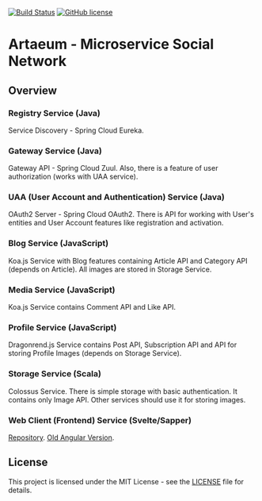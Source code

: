 [![Build Status](https://travis-ci.org/EgorRepnikov/artaeum.svg?branch=master)](https://travis-ci.org/EgorRepnikov/artaeum)
[![GitHub license](https://img.shields.io/github/license/mashape/apistatus.svg)](https://github.com/EgorRepnikov/artaeum/blob/master/LICENSE)
# Artaeum - Microservice Social Network

## Overview
### Registry Service (Java)
Service Discovery - Spring Cloud Eureka.

### Gateway Service (Java)
Gateway API - Spring Cloud Zuul. Also, there is a feature of user authorization (works with UAA service).

### UAA (User Account and Authentication) Service (Java)
OAuth2 Server - Spring Cloud OAuth2. There is API for working with User's entities and User Account features like registration and activation.

### Blog Service (JavaScript)
Koa.js Service with Blog features containing Article API and Category API (depends on Article). All images are stored in Storage Service.

### Media Service (JavaScript)
Koa.js Service contains Comment API and Like API.

### Profile Service (JavaScript)
Dragonrend.js Service contains Post API, Subscription API and API for storing Profile Images (depends on Storage Service).

### Storage Service (Scala)
Colossus Service. There is simple storage with basic authentication. It contains only Image API. Other services should use it for storing images.

### Web Client (Frontend) Service (Svelte/Sapper)
[Repository](https://github.com/EgorRepnikov/artaeum-frontend). [Old Angular Version](https://github.com/EgorRepnikov/artaeum/tree/1.2/web-client).

## License
This project is licensed under the MIT License - see the [LICENSE](LICENSE) file for details.
